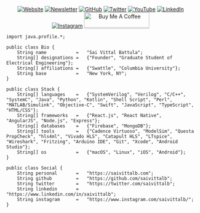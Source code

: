 <p align="center">
  <a href="https://saivittalb.com"><img src="https://img.shields.io/badge/Website--_.svg?style=social&logo=website" alt="Website"></a>
  <a href="https://saivittalb.com#newsletter"><img src="https://img.shields.io/badge/Newsletter--_.svg?style=social&logo=website" alt="Newsletter"></a>
  <a href="https://github.com/saivittalb"><img src="https://img.shields.io/github/followers/saivittalb.svg?label=GitHub&style=social&logo=github" alt="GitHub"></a>
  <a href="https://twitter.com/saivittalb"><img src="https://img.shields.io/twitter/follow/saivittalb?label=Twitter&style=social&logo=twitter" alt="Twitter"></a>
  <a href="https://youtube.com/saivittalb"><img src="https://img.shields.io/badge/YouTube--_.svg?style=social&logo=youtube" alt="YouTube"></a>
  <a href="https://www.linkedin.com/in/saivittalb"><img src="https://img.shields.io/badge/LinkedIn--_.svg?style=social&logo=linkedin" alt="LinkedIn"></a>
  <a href="https://instagram.com/saivittalb"><img src="https://img.shields.io/badge/Instagram--_.svg?style=social&logo=instagram" alt="Instagram"></a>
  <a href="https://www.buymeacoffee.com/saivittalb"><img src="https://www.buymeacoffee.com/assets/img/custom_images/orange_img.png" alt="Buy Me A Coffee" style="height: 41px !important;width: 174px !important;box-shadow: 0px 3px 2px 0px rgba(190, 190, 190, 0.5) !important;-webkit-box-shadow: 0px 3px 2px 0px rgba(190, 190, 190, 0.5) !important;" ></a>
</p>

```
import java.profile.*;

public class Bio {
    String name           =   "Sai Vittal Battula";
    String[] designations =   {"Founder", "Graduate Student of Electrical Engineering"};
    String[] affiliations =   {"Swattle", "Columbia University"};
    String base           =   "New York, NY";
}

public class Stack {
    String[] languages    =   {"SystemVerilog", "Verilog", "C/C++", "SystemC", "Java", "Python", "Kotlin", "Shell Script", "Perl", "MATLAB/Simulink", "Objective-C", "Swift", "JavaScript", "TypeScript", "HTML/CSS"};
    String[] frameworks   =   {"React.js", "React Native", "AngularJS", "Node.js", "Express"};
    String[] databases    =   {"Firebase", "MongoDB"};
    String[] tools        =   {"Cadence Virtuoso", "ModelSim", "Questa PropCheck", "hls4ml", "Vivado HLS", "Catapult HLS", "LTspice", "Wireshark", "Fritzing", "Arduino IDE", "Git", "Xcode", "Android Studio"};
    String[] os           =   {"macOS", "Linux", "iOS", "Android"};
}

public class Social {
    String personal       =   "https://saivittalb.com";
    String github         =   "https://github.com/saivittalb";
    String twitter        =   "https://twitter.com/saivittalb";
    String linkedin       =   "https://www.linkedin.com/in/saivittalb";
    String instagram      =   "https://www.instagram.com/saivittalb/";
}
```

<!--
**saivittalb/saivittalb** is a ✨ _special_ ✨ repository because its `README.md` (this file) appears on your GitHub profile.

Here are some ideas to get you started:

- 🔭 I’m currently working on ...
- 🌱 I’m currently learning ...
- 👯 I’m looking to collaborate on ...
- 🤔 I’m looking for help with ...
- 💬 Ask me about ...
- 📫 How to reach me: ...
- 😄 Pronouns: ...
- ⚡ Fun fact: ...
-->
